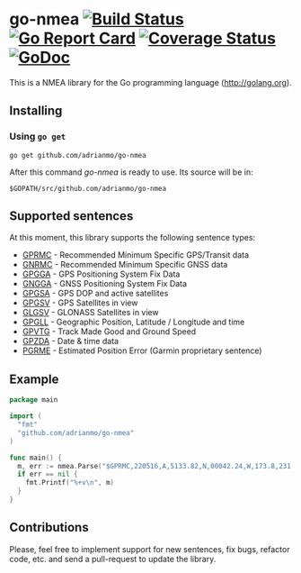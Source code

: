 # go-nmea [![Build Status](https://travis-ci.org/adrianmo/go-nmea.svg?branch=master)](https://travis-ci.org/adrianmo/go-nmea) [![Go Report Card](https://goreportcard.com/badge/github.com/adrianmo/go-nmea)](https://goreportcard.com/report/github.com/adrianmo/go-nmea) [![Coverage Status](https://coveralls.io/repos/adrianmo/go-nmea/badge.svg?branch=master&service=github)](https://coveralls.io/github/adrianmo/go-nmea?branch=master) [![GoDoc](https://godoc.org/github.com/adrianmo/go-nmea?status.svg)](https://godoc.org/github.com/adrianmo/go-nmea)

This is a NMEA library for the Go programming language (http://golang.org).

## Installing

### Using `go get`

    go get github.com/adrianmo/go-nmea

After this command *go-nmea* is ready to use. Its source will be in:

    $GOPATH/src/github.com/adrianmo/go-nmea

## Supported sentences

At this moment, this library supports the following sentence types:

- [GPRMC](http://aprs.gids.nl/nmea/#rmc) - Recommended Minimum Specific GPS/Transit data
- [GNRMC](http://aprs.gids.nl/nmea/#rmc) - Recommended Minimum Specific GNSS data
- [GPGGA](http://aprs.gids.nl/nmea/#gga) - GPS Positioning System Fix Data
- [GNGGA](http://aprs.gids.nl/nmea/#gga) - GNSS Positioning System Fix Data
- [GPGSA](http://aprs.gids.nl/nmea/#gsa) - GPS DOP and active satellites
- [GPGSV](http://aprs.gids.nl/nmea/#gsv) - GPS Satellites in view
- [GLGSV](http://aprs.gids.nl/nmea/#gsv) - GLONASS Satellites in view
- [GPGLL](http://aprs.gids.nl/nmea/#gll) - Geographic Position, Latitude / Longitude and time
- [GPVTG](http://aprs.gids.nl/nmea/#vtg) - Track Made Good and Ground Speed
- [GPZDA](http://aprs.gids.nl/nmea/#zda) - Date & time data
- [PGRME](http://aprs.gids.nl/nmea/#rme) - Estimated Position Error (Garmin proprietary sentence)


## Example

```go
package main

import (
  "fmt"
  "github.com/adrianmo/go-nmea"
)

func main() {
  m, err := nmea.Parse("$GPRMC,220516,A,5133.82,N,00042.24,W,173.8,231.8,130694,004.2,W*70")
  if err == nil {
    fmt.Printf("%+v\n", m)
  }
}
```

## Contributions

Please, feel free to implement support for new sentences, fix bugs, refactor code, etc. and send a pull-request to update the library.
